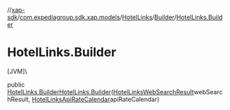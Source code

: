 //[xap-sdk](../../../../index.md)/[com.expediagroup.sdk.xap.models](../../index.md)/[HotelLinks](../index.md)/[Builder](index.md)/[HotelLinks.Builder](-hotel-links.-builder.md)

# HotelLinks.Builder

[JVM]\

public [HotelLinks.Builder](index.md)[HotelLinks.Builder](-hotel-links.-builder.md)([HotelLinksWebSearchResult](../../-hotel-links-web-search-result/index.md)webSearchResult, [HotelLinksApiRateCalendar](../../-hotel-links-api-rate-calendar/index.md)apiRateCalendar)
